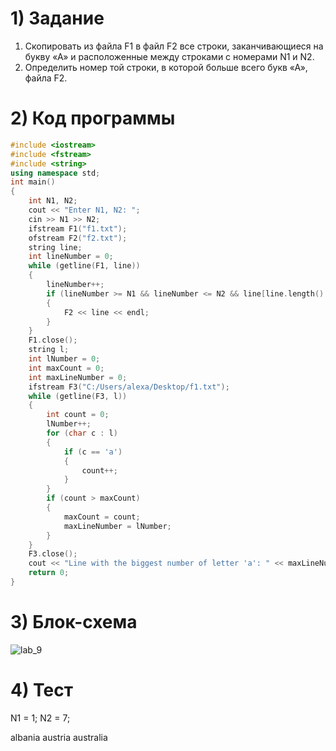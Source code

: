 # 1) Задание
1. Скопировать из файла F1 в файл F2 все строки,
заканчивающиеся на букву «А» и расположенные между
строками с номерами N1 и N2.
2. Определить номер той строки, в которой больше всего
букв «А», файла F2.
# 2) Код программы
```cpp
#include <iostream>
#include <fstream>
#include <string>
using namespace std;
int main()
{
    int N1, N2;
    cout << "Enter N1, N2: ";
    cin >> N1 >> N2;
    ifstream F1("f1.txt");
    ofstream F2("f2.txt");
    string line;
    int lineNumber = 0;
    while (getline(F1, line))
    {
        lineNumber++;
        if (lineNumber >= N1 && lineNumber <= N2 && line[line.length() - 1] == 'A')
        {
            F2 << line << endl;
        }
    }
    F1.close();
    string l;
    int lNumber = 0;
    int maxCount = 0;
    int maxLineNumber = 0;
    ifstream F3("C:/Users/alexa/Desktop/f1.txt");
    while (getline(F3, l))
    {
        int count = 0;
        lNumber++;
        for (char c : l)
        {
            if (c == 'a')
            {
                count++;
            }
        }
        if (count > maxCount)
        {
            maxCount = count;
            maxLineNumber = lNumber;
        }
    }
    F3.close();
    cout << "Line with the biggest number of letter 'a': " << maxLineNumber << endl;
    return 0;
}
```
# 3) Блок-схема
![lab_9](https://github.com/wpslll/Labs_PSTU_2023/assets/151571121/500edca7-8a43-411e-ac6d-4f96c1439f85)
# 4) Тест
N1 = 1;
N2 = 7;

albania
austria
australia


